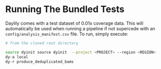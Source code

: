 # Running The Bundled Tests
Daylily comes with a test dataset of 0.01x coverage data.  This will automatically be used when running a pipeline if not supercede with an `config/analysis_manifest.csv` file.  To run, simply execute:
```bash
# from the cloned root directory

source dyinit source dyinit  --project <PROJECT> --region <REGION>
dy-a local
dy-r produce_deduplicated_bams

```
